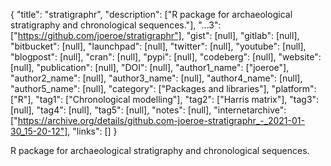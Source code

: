 {
  "title": "stratigraphr",
  "description": ["R package for archaeological stratigraphy and chronological sequences."],
  "...3": ["https://github.com/joeroe/stratigraphr"],
  "gist": [null],
  "gitlab": [null],
  "bitbucket": [null],
  "launchpad": [null],
  "twitter": [null],
  "youtube": [null],
  "blogpost": [null],
  "cran": [null],
  "pypi": [null],
  "codeberg": [null],
  "website": [null],
  "publication": [null],
  "DOI": [null],
  "author1_name": ["joeroe"],
  "author2_name": [null],
  "author3_name": [null],
  "author4_name": [null],
  "author5_name": [null],
  "category": ["Packages and libraries"],
  "platform": ["R"],
  "tag1": ["Chronological modelling"],
  "tag2": ["Harris matrix"],
  "tag3": [null],
  "tag4": [null],
  "tag5": [null],
  "notes": [null],
  "internetarchive": ["https://archive.org/details/github.com-joeroe-stratigraphr_-_2021-01-30_15-20-12"],
  "links": []
}

<!-- Generated by csv2md.R – do not edit by hand -->

R package for archaeological stratigraphy and chronological sequences.